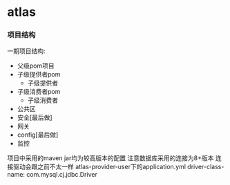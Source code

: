 # atlas

### 项目结构
一期项目结构:

* 父级pom项目
* 子级提供者pom
  * 子级提供者
* 子级消费者pom
  * 子级消费者
* 公共区
* 安全[最后做]
* 网关
* config[最后做]
* 监控

项目中采用的maven jar均为较高版本的配置
注意数据库采用的连接为8+版本 连接驱动会跟之前不太一样 
atlas-provider-user下的application.yml driver-class-name: com.mysql.cj.jdbc.Driver

